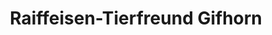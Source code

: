 ---
title: "Raiffeisen-Tierfreund Gifhorn"
url: /gifhorn/raiffeisen-tierfreund-gifhorn/
shop: Tiere
---